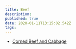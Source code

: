 ```yaml
---
title: Beef
description:
published: true
date: 2020-01-11T13:15:02.542Z
tags:
---
```


- [Corned Beef and Cabbage](corned-beef-and-cabbage)
